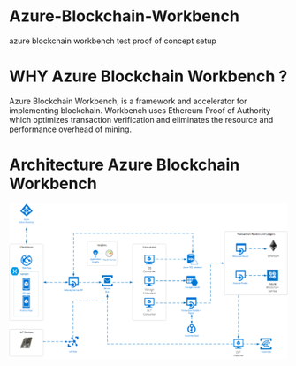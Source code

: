 # Azure-Blockchain-Workbench
azure blockchain workbench test proof of concept setup
# WHY  Azure Blockchain Workbench ?
Azure Blockchain Workbench, is a framework and accelerator for implementing blockchain. Workbench uses Ethereum Proof of Authority which optimizes transaction verification and eliminates the resource and performance overhead of mining.

# Architecture Azure Blockchain Workbench
![Screenshot](kArchitecture.png)

